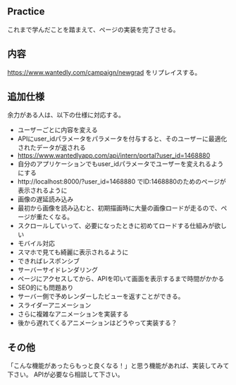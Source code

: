## Practice

これまで学んだことを踏まえて、ページの実装を完了させる。

## 内容

https://www.wantedly.com/campaign/newgrad をリプレイスする。

## 追加仕様

余力がある人は、以下の仕様に対応する。

- ユーザーごとに内容を変える
 - APIにuser_idパラメータをパラメータを付与すると、そのユーザーに最適化されたデータが返される
 - https://www.wantedlyapp.com/api/intern/portal?user_id=1468880
 - 自分のアプリケーションでもuser_idパラメータでユーザーを変えれるようにする
 - http://localhost:8000/?user_id=1468880 でID:1468880のためのページが表示されるように
- 画像の遅延読み込み
 - 最初から画像を読み込むと、初期描画時に大量の画像ロードが走るので、ページが重たくなる。
 - スクロールしていって、必要になったときに初めてロードする仕組みが欲しい
- モバイル対応
 - スマホで見ても綺麗に表示されるように
 - できればレスポンシブ
- サーバーサイドレンダリング
 - ページにアクセスしてから、APIを叩いて画面を表示するまで時間がかかる
 - SEO的にも問題あり
 - サーバー側で予めレンダーしたビューを返すことができる。
- スライダーアニメーション
 - さらに複雑なアニメーションを実装する
 - 後から遅れてくるアニメーションはどうやって実装する？

## その他

「こんな機能があったらもっと良くなる！」と思う機能があれば、実装してみて下さい。
APIが必要なら相談して下さい。
